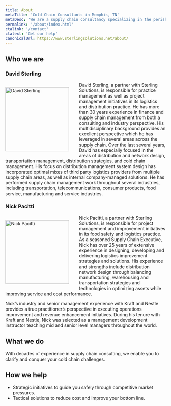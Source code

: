 ```yaml
---
title: About
metaTitle: 'Cold Chain Consultants in Memphis, TN'
metaDesc: 'We are a supply chain consultancy specializing in the perishable food chain.'
permalink: '/about/index.html'
ctalink: '/contact'
ctatext: 'Get our help'
canonicalUrl: https://www.sterlingsolutions.net/about/
---
```


## Who we are

### David Sterling

<img src="/images/david-sterling-optimized.jpg" alt='David Sterling' style="width:200px;float:left; margin: 1rem 2rem 1rem 0;" /> David Sterling, a partner with Sterling Solutions, is responsible for practice management as well as project management initiatives in its logistics and distribution practice. He has more than 30 years experience in finance and supply chain management from both a consulting and industry perspective. His multidisciplinary background provides an excellent perspective which he has leveraged in several areas across the supply chain. Over the last several years, David has especially focused in the areas of distribution and network design, transportation management, distribution strategies, and cold chain management. His focus on distribution management system design has incorporated optimal mixes of third party logistics providers from multiple supply chain areas, as well as internal company-managed solutions. He has performed supply chain management work throughout several industries, including transportation, telecommunications, consumer products, food service, manufacturing and service industries.

### Nick Pacitti

<img src="/images/nickpacitti.jpg" alt='Nick Pacitti' style="width:200px;float:left; margin: 1rem 2rem 1rem 0;" /> Nick Pacitti, a partner with Sterling Solutions, is responsible for project management and improvement initiatives in its food safety and logistics practice. As a seasoned Supply Chain Executive, Nick has over 25 years of extensive experience in designing, developing and delivering logistics improvement strategies and solutions. His experience and strengths include distribution network design through balancing manufacturing, warehousing and transportation strategies and technologies in optimizing assets while improving service and cost performance.

Nick’s industry and senior management experience with Kraft and Nestle provides a true practitioner’s perspective in executing operations improvement and revenue enhancement initiatives. During his tenure with Kraft and Nestle, Nick was selected as a management development instructor teaching mid and senior level managers throughout the world.

## What we do

With decades of experience in supply chain consulting, we enable you to clarify and conquer your cold chain challenges.

## How we help

- Strategic initiatives to guide you safely through competitive market pressures.
- Tactical solutions to reduce cost and improve your bottom line.

